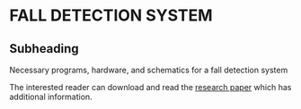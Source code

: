 # FALL DETECTION SYSTEM
## Subheading
Necessary programs, hardware, and schematics for a fall detection system

The interested reader can download and read the [research paper](https://github.com/vsv04/Fall-Detection-System/blob/master/Research%20Paper/Research%20Paper.pdf) which has additional information.
